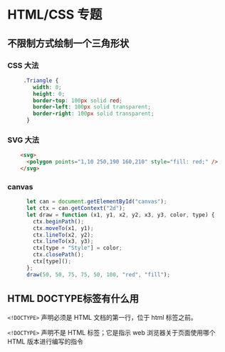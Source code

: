 # HTML/CSS 专题

## 不限制方式绘制一个三角形状

### CSS 大法

```CSS
     .Triangle {
        width: 0;
        height: 0;
        border-top: 100px solid red;
        border-left: 100px solid transparent;
        border-right: 100px solid transparent;
      }
```

### SVG 大法

```HTML
    <svg>
      <polygon points="1,10 250,190 160,210" style="fill: red;" />
    </svg>
```

### canvas

```JavaScript
      let can = document.getElementById("canvas");
      let ctx = can.getContext("2d");
      let draw = function (x1, y1, x2, y2, x3, y3, color, type) {
        ctx.beginPath();
        ctx.moveTo(x1, y1);
        ctx.lineTo(x2, y2);
        ctx.lineTo(x3, y3);
        ctx[type + "Style"] = color;
        ctx.closePath();
        ctx[type]();
      };
      draw(50, 50, 75, 75, 50, 100, "red", "fill");
```

## HTML DOCTYPE标签有什么用

`<!DOCTYPE>` 声明必须是 HTML 文档的第一行，位于  html 标签之前。

`<!DOCTYPE>` 声明不是 HTML 标签；它是指示 web 浏览器关于页面使用哪个 HTML 版本进行编写的指令


